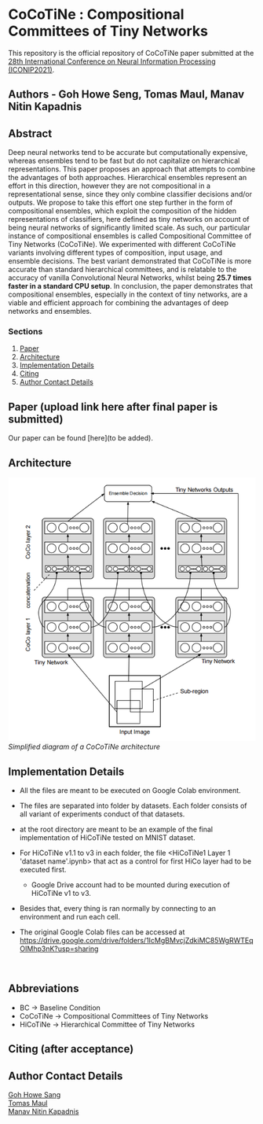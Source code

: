 # CoCoTiNe : Compositional Committees of Tiny Networks

This repository is the official repository of CoCoTiNe paper submitted at the [28th International Conference on Neural Information Processing (ICONIP2021)](https://iconip2021.apnns.org/).

## Authors - Goh Howe Seng, Tomas Maul, Manav Nitin Kapadnis

## Abstract 

Deep neural networks tend to be accurate but computationally expensive, whereas ensembles tend to be fast but do not capitalize on hierarchical representations. This paper proposes an approach that attempts to combine the advantages of both approaches. Hierarchical ensembles represent an effort in this direction, however they are not compositional in a representational sense, since they only combine classifier decisions and/or outputs. We propose to take this effort one step further in the form of compositional ensembles, which exploit the composition of the hidden representations of classifiers, here defined as tiny networks on account of being neural networks of significantly limited scale. As such, our particular instance of compositional ensembles is called Compositional Committee of Tiny Networks (CoCoTiNe). We experimented with different CoCoTiNe variants involving different types of composition, input usage, and ensemble decisions. The best variant demonstrated that CoCoTiNe is more accurate than standard hierarchical committees, and is relatable to the accuracy of vanilla Convolutional Neural Networks, whilst being **25.7 times faster in a standard CPU setup**. In conclusion,
the paper demonstrates that compositional ensembles, especially in the context of tiny networks, are a viable and efficient approach for combining the advantages of deep networks and ensembles.

### Sections
1. [Paper](#system-description-paper)
2. [Architecture](#architecture)
3. [Implementation Details](#implementation-details)
4. [Citing](#Cite-details)
5. [Author Contact Details](#authors-info)

## Paper  (upload link here after final paper is submitted)
Our paper can be found [here](to be added).  

## Architecture

![Simplified diagram of a CoCoTiNe architecture](https://github.com/manavkapadnis/CoCoTine/blob/main/architecture.PNG)
<br>
*Simplified diagram of a CoCoTiNe architecture*

## Implementation Details  

- All the files are meant to be executed on Google Colab environment.
 
- The files are separated into folder by datasets. Each folder consists of all variant of experiments conduct of that datasets.

- <Final HiCoTiNe MNIST.ipynb> at the root directory are meant to be an example of the final implementation of HiCoTiNe tested on MNIST dataset.

- For HiCoTiNe v1.1 to v3 in each folder, the file <HiCoTiNe1 Layer 1 'dataset name'.ipynb> that act as a control for first HiCo layer had to be executed first.
	- Google Drive account had to be mounted during execution of HiCoTiNe v1 to v3.

- Besides that, every thing is ran normally by connecting to an environment and run each cell.

- The original Google Colab files can be accessed at https://drive.google.com/drive/folders/1IcMgBMvcjZdkiMC85WgRWTEqOIMhp3nK?usp=sharing
<br>	
	
## Abbreviations
	
- BC -> Baseline Condition 
- CoCoTiNe ->  Compositional Committees of Tiny Networks
- HiCoTiNe -> Hierarchical Committee of Tiny Networks
	
## Citing (after acceptance)
	
## Author Contact Details

[Goh Howe Sang](mailto:howeseng@gmail.com) <br>
[Tomas Maul](mailto:Tomas.Maul@nottingham.edu.my) <br>
[Manav Nitin Kapadnis](mailto:iammanavk@gmail.com) <br>

